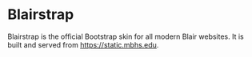 # Blairstrap

Blairstrap is the official Bootstrap skin for all modern Blair websites. It is
built and served from https://static.mbhs.edu.
